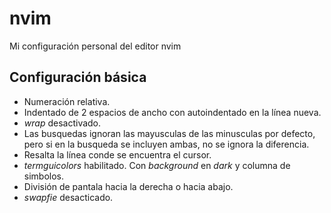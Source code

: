 # nvim
Mi configuración personal del editor nvim

## Configuración básica

- Numeración relativa.
- Indentado de 2 espacios de ancho con autoindentado en la línea nueva.
- *wrap* desactivado.
- Las busquedas ignoran las mayusculas de las minusculas por defecto, pero si en la busqueda se incluyen ambas, no se ignora la diferencia.
- Resalta la línea conde se encuentra el cursor.
- *termguicolors* habilitado. Con *background* en *dark* y columna de simbolos.
- División de pantala hacia la derecha o hacia abajo.
- *swapfie* desacticado.
